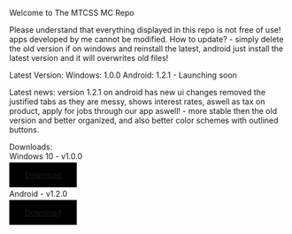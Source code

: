 Welcome to The MTCSS MC Repo

Please understand that everything displayed in this repo is not free of use! apps developed by me cannot be modified.
How to update? - simply delete the old version if on windows and reinstall the latest, android just install the latest version  and it will overwrites old files!

Latest Version:
Windows: 1.0.0
Android: 1.2.1 - Launching soon

Latest news:
version 1.2.1 on android has new ui changes removed the justified tabs as they are messy, shows interest rates, aswell as tax on product,
apply for jobs through our app aswell! - more stable then the old version and better organized, and also better color schemes with outlined buttons.

Downloads:
<br>
Windows 10 - v1.0.0
<br>
<br>
<a style="border:2px; padding:14px 28px; background-color:black" href="https://storage.cloud.google.com/mtcss/mtcss-installer.exe?authuser=2">Download</a>
<br>
<br>
Android - v1.2.0
<br>
<br>
<a style="border:2px; padding:14px 28px; background-color:black" href="https://storage.cloud.google.com/mtcss-apk/mtcss.apk?authuser=2">Download</a>
